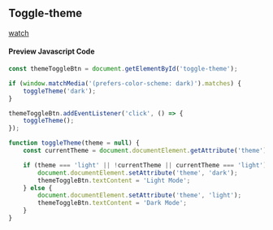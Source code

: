 ## Toggle-theme

[watch](https://oleg-kolosov.github.io/Toggle-theme/)


#### Preview Javascript Code

```javascript
const themeToggleBtn = document.getElementById('toggle-theme');

if (window.matchMedia('(prefers-color-scheme: dark)').matches) {
    toggleTheme('dark');
}

themeToggleBtn.addEventListener('click', () => {
    toggleTheme();
});

function toggleTheme(theme = null) {
    const currentTheme = document.documentElement.getAttribute('theme');

    if (theme === 'light' || !currentTheme || currentTheme === 'light') {
        document.documentElement.setAttribute('theme', 'dark');
        themeToggleBtn.textContent = 'Light Mode';
    } else {
        document.documentElement.setAttribute('theme', 'light');
        themeToggleBtn.textContent = 'Dark Mode';
    }
}
```
